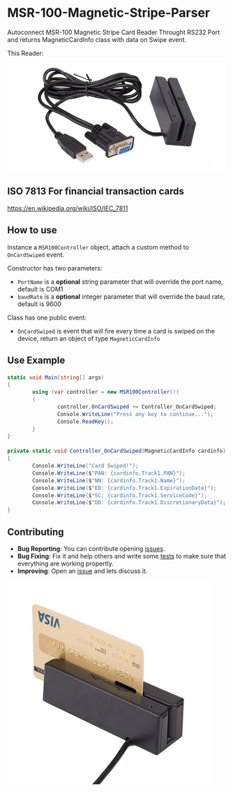 # MSR-100-Magnetic-Stripe-Parser

Autoconnect MSR-100 Magnetic Stripe Card Reader Throught RS232 Port and returns MagneticCardInfo class with data on Swipe event.

This Reader:

![Reader Device](/docs/msr100A.jpg "Reader Device")

## ISO 7813 For financial transaction cards

https://en.wikipedia.org/wiki/ISO/IEC_7811

## How to use

Instance a `MSR100Controller` object, attach a custom method to `OnCardSwiped` event.

Constructor has two parameters:

- `PortName` is a **optional** string parameter that will override the port name, default is COM1
- `baudRate` is a **optional** integer parameter that will override the baud rate, default is 9600 

Class has one public event:

- `OnCardSwiped` is event that will fire every time a card is swiped on the device, return an object of type `MagneticCardInfo`

## Use Example

```csharp
static void Main(string[] args)
{
        using (var controller = new MSR100Controller())
        {
                controller.OnCardSwiped += Controller_OnCardSwiped;
                Console.WriteLine("Press any key to continue...");
                Console.ReadKey();
        }
}

private static void Controller_OnCardSwiped(MagneticCardInfo cardinfo)
{
        Console.WriteLine("Card Swiped!");
        Console.WriteLine($"PAN: {cardinfo.Track1.PAN}");
        Console.WriteLine($"NN: {cardinfo.Track1.Name}");
        Console.WriteLine($"ED: {cardinfo.Track1.ExpirationDate}");
        Console.WriteLine($"SC: {cardinfo.Track1.ServiceCode}");
        Console.WriteLine($"DD: {cardinfo.Track1.DiscretionaryData}");
}        
```

## Contributing

- **Bug Reporting**: You can contribute opening [issues](https://github.com/jarmyo/MSR-100-Magnetic-Stripe-Parser/issues).
- **Bug Fixing**: Fix it and help others and write some [tests](https://github.com/jarmyo/MSR-100-Magnetic-Stripe-Parser/tree/main/MSR-100-Magnetic-Stripe-ParserTests) to make sure that everything are working propertly.
- **Improving**: Open an [issue](https://github.com/jarmyo/MSR-100-Magnetic-Stripe-Parser/issues) and lets discuss it.

![Reader Device](/docs/msr100B.jpg "Reader Device")
